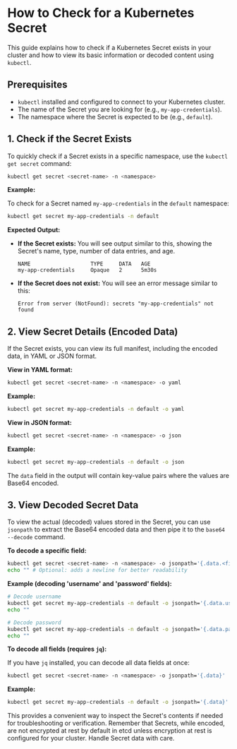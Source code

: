 # How to Check for a Kubernetes Secret

This guide explains how to check if a Kubernetes Secret exists in your cluster and how to view its basic information or decoded content using `kubectl`.

## Prerequisites

- `kubectl` installed and configured to connect to your Kubernetes cluster.
- The name of the Secret you are looking for (e.g., `my-app-credentials`).
- The namespace where the Secret is expected to be (e.g., `default`).

## 1. Check if the Secret Exists

To quickly check if a Secret exists in a specific namespace, use the `kubectl get secret` command:

```bash
kubectl get secret <secret-name> -n <namespace>
```

**Example:**

To check for a Secret named `my-app-credentials` in the `default` namespace:

```bash
kubectl get secret my-app-credentials -n default
```

**Expected Output:**

-   **If the Secret exists:**
    You will see output similar to this, showing the Secret's name, type, number of data entries, and age.
    ```
    NAME                   TYPE     DATA   AGE
    my-app-credentials     Opaque   2      5m30s
    ```

-   **If the Secret does not exist:**
    You will see an error message similar to this:
    ```
    Error from server (NotFound): secrets "my-app-credentials" not found
    ```

## 2. View Secret Details (Encoded Data)

If the Secret exists, you can view its full manifest, including the encoded data, in YAML or JSON format.

**View in YAML format:**

```bash
kubectl get secret <secret-name> -n <namespace> -o yaml
```

**Example:**

```bash
kubectl get secret my-app-credentials -n default -o yaml
```

**View in JSON format:**

```bash
kubectl get secret <secret-name> -n <namespace> -o json
```

**Example:**

```bash
kubectl get secret my-app-credentials -n default -o json
```
The `data` field in the output will contain key-value pairs where the values are Base64 encoded.

## 3. View Decoded Secret Data

To view the actual (decoded) values stored in the Secret, you can use `jsonpath` to extract the Base64 encoded data and then pipe it to the `base64 --decode` command.

**To decode a specific field:**

```bash
kubectl get secret <secret-name> -n <namespace> -o jsonpath='{.data.<field-key>}' | base64 --decode
echo "" # Optional: adds a newline for better readability
```

**Example (decoding 'username' and 'password' fields):**

```bash
# Decode username
kubectl get secret my-app-credentials -n default -o jsonpath='{.data.username}' | base64 --decode
echo ""

# Decode password
kubectl get secret my-app-credentials -n default -o jsonpath='{.data.password}' | base64 --decode
echo ""
```

**To decode all fields (requires `jq`):**

If you have `jq` installed, you can decode all data fields at once:

```bash
kubectl get secret <secret-name> -n <namespace> -o jsonpath='{.data}' | jq 'map_values(@base64d)'
```

**Example:**

```bash
kubectl get secret my-app-credentials -n default -o jsonpath='{.data}' | jq 'map_values(@base64d)'
```

This provides a convenient way to inspect the Secret's contents if needed for troubleshooting or verification. Remember that Secrets, while encoded, are not encrypted at rest by default in etcd unless encryption at rest is configured for your cluster. Handle Secret data with care.